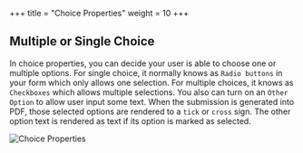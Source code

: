 +++
title = "Choice Properties"
weight = 10
+++

## Multiple or Single Choice

In choice properties, you can decide your user is able to choose one or multiple options. For single choice, it normally knows as `Radio buttons` in your form which only allows one selection. For multiple choices, it knows as `Checkboxes` which allows multiple selections. You also can turn on an `Other Option` to allow user input some text. When the submission is generated into PDF, those selected options are rendered to a `tick` or `cross` sign. The other option text is rendered as text if its option is marked as selected.

![Choice Properties](/images/page/form/choice.png)